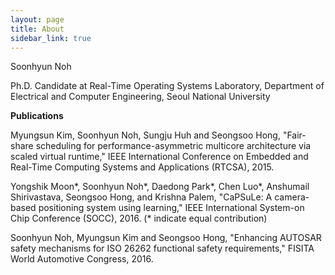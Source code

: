 ```yaml
---
layout: page
title: About
sidebar_link: true
---
```

Soonhyun Noh

Ph.D. Candidate at Real-Time Operating Systems Laboratory, Department of Electrical and Computer Engineering, Seoul National University

**Publications**

Myungsun Kim, Soonhyun Noh, Sungju Huh and Seongsoo Hong, "Fair-share scheduling for performance-asymmetric multicore architecture via scaled virtual runtime," IEEE International Conference on Embedded and Real-Time Computing Systems and Applications (RTCSA), 2015.

Yongshik Moon*, Soonhyun Noh*, Daedong Park*, Chen Luo*, Anshumail Shirivastava, Seongsoo Hong, and Krishna Palem, "CaPSuLe: A camera-based positioning system using learning," IEEE International System-on Chip Conference (SOCC), 2016. (* indicate equal contribution)

Soonhyun Noh, Myungsun Kim and Seongsoo Hong, "Enhancing AUTOSAR safety mechanisms for ISO 26262 functional safety requirements," FISITA World Automotive Congress, 2016.
